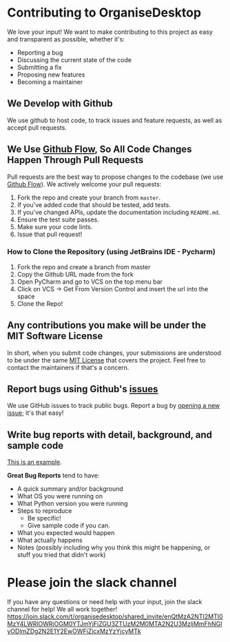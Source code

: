 # Contributing to OrganiseDesktop

We love your input! We want to make contributing to this project as easy and transparent as possible, whether it's:

- Reporting a bug
- Discussing the current state of the code
- Submitting a fix
- Proposing new features
- Becoming a maintainer

## We Develop with Github
We use github to host code, to track issues and feature requests, as well as accept pull requests.

## We Use [Github Flow](https://guides.github.com/introduction/flow/index.html), So All Code Changes Happen Through Pull Requests
Pull requests are the best way to propose changes to the codebase (we use [Github Flow](https://guides.github.com/introduction/flow/index.html)). We actively welcome your pull requests:

1. Fork the repo and create your branch from `master`.
2. If you've added code that should be tested, add tests.
3. If you've changed APIs, update the documentation including `README.md`.
4. Ensure the test suite passes.
5. Make sure your code lints.
6. Issue that pull request!

### How to Clone the Repository (using JetBrains IDE - Pycharm) ###
1. Fork the repo and create a branch from master
2. Copy the Github URL made from the fork
3. Open PyCharm and go to VCS on the top menu bar
4. Click on VCS -> Get From Version Control and insert the url into the space
5. Clone the Repo!

## Any contributions you make will be under the MIT Software License
In short, when you submit code changes, your submissions are understood to be under the same [MIT License](http://choosealicense.com/licenses/mit/) that covers the project. Feel free to contact the maintainers if that's a concern.

## Report bugs using Github's [issues](https://github.com/briandk/transcriptase-atom/issues)
We use GitHub issues to track public bugs. Report a bug by [opening a new issue](); it's that easy!

## Write bug reports with detail, background, and sample code
[This is an example](https://marker.io/blog/bug-report-template/).

**Great Bug Reports** tend to have:

- A quick summary and/or background
- What OS you were running on
- What Python version you were running
- Steps to reproduce
  - Be specific!
  - Give sample code if you can.
- What you expected would happen
- What actually happens
- Notes (possibly including why you think this might be happening, or stuff you tried that didn't work)

# Please join the slack channel
If you have any questions or need help with your input, join the slack channel for help! We all work together!
https://join.slack.com/t/organisedesktop/shared_invite/enQtMzA2NTI2MTI0MzY4LWRlOWRjOGM0YTJmYjFiZGU3ZTUzM2M0MTA2N2U3MzljMmFhNGIyODlmZDg2N2E1Y2EwOWFiZjcxMzYzYjcyMTk
